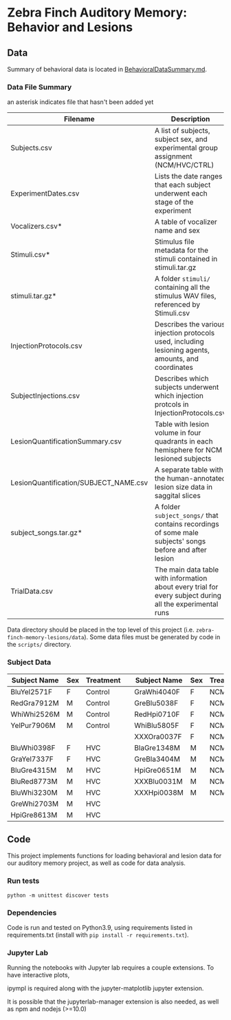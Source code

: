 # Zebra Finch Auditory Memory: Behavior and Lesions

## Data

Summary of behavioral data is located in [BehavioralDataSummary.md](BehavioralDataSummary.md).

### Data File Summary

an asterisk indicates file that hasn't been added yet

| Filename     |Description|
|--------------|---|
|Subjects.csv  | A list of subjects, subject sex, and experimental group assignment (NCM/HVC/CTRL) |
|ExperimentDates.csv | Lists the date ranges that each subject underwent each stage of the experiment |
|Vocalizers.csv* | A table of vocalizer name and sex |
|Stimuli.csv* | Stimulus file metadata for the stimuli contained in stimuli.tar.gz |
|stimuli.tar.gz* | A folder `stimuli/` containing all the stimulus WAV files, referenced by Stimuli.csv |
|InjectionProtocols.csv | Describes the various injection protocols used, including lesioning agents, amounts, and coordinates |
|SubjectInjections.csv | Describes which subjects underwent which injection protcols in InjectionProtocols.csv |
|LesionQuantificationSummary.csv | Table with lesion volume in four quadrants in each hemisphere for NCM lesioned subjects |
|LesionQuantification/SUBJECT_NAME.csv | A separate table with the human-annotated lesion size data in saggital slices |
|subject_songs.tar.gz* | A folder `subject_songs/` that contains recordings of some male subjects' songs before and after lesion |
|TrialData.csv | The main data table with information about every trial for every subject during all the experimental runs |

Data directory should be placed in the top level of this project (i.e. `zebra-finch-memory-lesions/data`). Some data files must be generated by code in the `scripts/` directory.

### Subject Data

| Subject Name | Sex | Treatment || Subject Name | Sex | Treatment |
|--------------|---|-------------|-|-------------|-----|-----------|
|BluYel2571F   | F | Control     ||GraWhi4040F   | F   | NCM       |
|RedGra7912M   | M | Control     ||GreBlu5038F   | F   | NCM       |
|WhiWhi2526M   | M | Control     ||RedHpi0710F   | F   | NCM       |
|YelPur7906M   | M | Control     ||WhiBlu5805F   | F   | NCM       |
|              |   |             ||XXXOra0037F   | F   | NCM       |
|BluWhi0398F   | F | HVC         ||BlaGre1348M   | M   | NCM       |
|GraYel7337F   | F | HVC         ||GreBla3404M   | M   | NCM       |
|BluGre4315M   | M | HVC         ||HpiGre0651M   | M   | NCM       |
|BluRed8773M   | M | HVC         ||XXXBlu0031M   | M   | NCM       |
|BluWhi3230M   | M | HVC         ||XXXHpi0038M   | M   | NCM       |
|GreWhi2703M   | M | HVC         ||              |     |           |
|HpiGre8613M   | M | HVC         ||              |     |           |

## Code

This project implements functions for loading behavioral and lesion data for our auditory memory project, as well as code for data analysis.

### Run tests

```shell
python -m unittest discover tests
```

### Dependencies

Code is run and tested on Python3.9, using requirements listed in requirements.txt (install with `pip install -r requirements.txt`).

### Jupyter Lab

Running the notebooks with Jupyter lab requires a couple extensions. To have interactive plots,

ipympl is required along with the jupyter-matplotlib jupyter extension.

It is possible that the jupyterlab-manager extension is also needed, as well as npm and nodejs (>=10.0)
